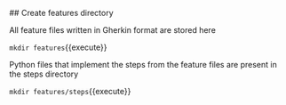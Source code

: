 ## Create features directory

All feature files written in Gherkin format are stored here

`mkdir features`{{execute}}

Python files that implement the steps from the feature files are present in the steps directory

`mkdir features/steps`{{execute}}

